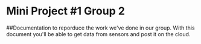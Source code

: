 Mini Project #1 Group 2
===
##Documentation to reporduce the work we've done in our group. With this document you'll be able to get data from sensors and post it on the cloud.
